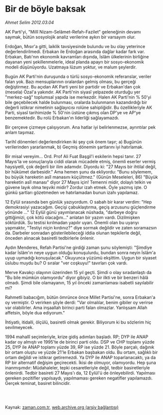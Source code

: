 # Bir de böyle baksak

*Ahmet Selim 2012.03.04*

<td class="columnist-detail">
<p>AK Parti'yi, "Millî Nizam-Selâmet-Refah-Fazilet" geleneğinin devamı saymak, bütün sosyolojik analiz verilerine aykırı bir varsayım olur.</p>
<p>
<div id="haberMetinDiv">
<p>Erdoğan, Mısır'a gitti, laiklik tavsiyesinde bulundu ve bu olay yeterince değerlendirilmedi. Erbakan ile Erdoğan arasında dağlar kadar fark var. Erbakan, Batı'nın ekonomik kavramları dışında, İslâm ülkelerinin birliğine dayanan yeni şekillenmelerle, ideal planda apayrı bir sosyo-ekonomik modeli düşünüyordu. Uzatmaya lüzum yoktur, ve malum şeylerdir.
<p> Bugün AK Parti'nin duruşunda o türlü sosyo-ekonomik referanslar, veriler falan yok. Bazı mensuplarının oralardan gelmiş olması, bu gerçeği değiştirmez. Bu açıdan AK Parti yeni bir partidir ve Erbakan'dan çok (mesela) Özal'a yakındır. AK Parti'nin siyasî yelpazede oturduğu yer "merkez-sağ" toplumsal yapıda ise merkezdir. Halen AK Parti'nin % 50'yi bile geçebilecek halde bulunması, oralarda bulunmanın kazandırdığı bir değerli istikrar nimetinin sağlayıcısı rolüne sahipliğidir. Bu özellikleriyle AK Parti, siyasî tarihimizde % 50'nin üstüne çıkmış olan DP'ye ve AP'ye benzemektedir. Bu rolü Erbakan'ın liderliği sağlayamazdı.
<p> Bir çerçeve çizmeye çalışıyorum. Ana hatlar iyi belirlenmezse, ayrıntılar pek anlam taşımaz.
<p> Tarihî dönemleri değerlendirirken iki şey çok önem taşır; a) Bugünün verilerinden yararlanmak, b) Geçmiş dönemin şartlarını iyi hatırlamak.
<p> Bir misal vereyim... Ord. Prof Ali Fuat Başgil'i eskilerin hepsi tanır. 27 Mayıs'la ve sonuçlarıyla ciddi olarak mücadele etmiş, önemli eserler vermiş haysiyetli, çok değerli bir ilim adamıdır. Diyordu ki: "27 Mayıs bir ihtilal değil, bir hükümet darbesidir." Ama hemen şunu da ekliyordu: "Bunu söylemem, bu büyük hareketin asîl manasını küçültmez." (Günün Meseleleri, 86) "Büyük hareketin asîl manası" diyor 27 Mayıs için! Temenni midir, dolaylı telkin ve güvene layık olma teşviki midir? Zordur izah etmek. Öyle yazmış işte. O günkü şartları gözetmeden ve hatırlamadan bunun izahı yapılamaz.
<p> 12 Eylül sırasında ben günlük yazıyordum. O sabah bir karar verdim: "Hep demokrasiyi yazacağım. Geçişi çabuklaştırma, geçiş arzusunu güçlendirme yönünde ..." 12 Eylül günü yayımlanacak nüshada, "darbeye doğru gittiğimizi, çok kötü olacağını..." anlatan bir yazım vardı. Dizilmişken söktürdük. Su testisi kırılmadan yapılır uyarı. Önemli olan bu uyarıyı yapmaktır, "Testiyi niçin kırdınız?" diye sormak değildir ve zaten soramazsın da. Darbeler sonradan gösterilebileceği iddia olunan tepkilerle değil, önceden alınacak basiretli tedbirlerle önlenir.
<p> Aydın Menderes, Refah Partisi'ne girdiği zaman şunu söylemişti: "Şimdiye kadar İslâm'ın neye uygun olduğu konuşulurdu, bundan sonra neyin İslâm'a uyup uymadığı konuşulacak." Okuyunca yüzümü ekşittim. Uygun bir siyaset üslubu muydu bu? O sıralar "ver coşkuyu!" tavırları çok vardı.
<p> Merve Kavakçı olayının üzerinden 15 yıl geçti. Şimdi o olay sıradanlaştı da "Bu bile mümkün olamıyordu" diyor gibiyiz. O bir ilkti ve bir benzeri hâlâ olmadı. Şimdi bile olamayanın, 15 yıl önceki zamanlaması isabetli sayılabilir mi?
<p> Rahmetli babacığım, bütün ömrünce önce Millet Partisi'ne, sonra Erbakan'a oy vermiştir. O verirken şöyle derdi: "Var olmalılar, benim gibiler oy verirse var olabilirler. Ama inşaallah birinci parti falan olmazlar. Yanlışsam Allah affetsin, böyle dua ediyorum."
<p> İhtiyatlı, itidalli, ölçülü, basiretli olmak gerekir. Biliyorum ki bu sözlerim hiç sevilmeyecek.
<p> 1994 mahallî seçimleriyle, krize gidiş adımları başladı. RP; DYP ile ANAP kadar oy almıştı ve 1995'te de birinci parti oldu. DSP ve CHP toplamı yüzde 25, DYP ile ANAP toplamı yüzde 39, RP ise yüzde 21. Böyle parçalı, dağınık bir ortam oluştu ve yüzde 21'le Erbakan başbakan oldu. Bu ortam, sağlıklı bir ortam değildi ve istikrar getiremezdi. Ya DYP ile ANAP toparlanacaktı, ya da RP bir alternatif değişim geçirecekti. İkisi de olmuyor, olamıyordu. Hep şuna inanmışımdır: Müdahaleler, tepki cesaretleriyle değil, tedbir basiretleriyle önlenirdi. Tedbir basireti 27 Mayıs'ı da, 12 Eylül'ü de önleyebilirdi. Yapılması gereken pozitifler yapılsaydı, yapılmaması gereken negatifler yapılamazdı. Gerçek teminat, basiret bilincidir. </p></p></p></p></p></p></p></p></p></p></p></div>
</p>


<p><br>
		 </br></p></td>

Kaynak: [zaman.com.tr](http://zaman.com.tr/yazar.do?yazino=1254348), [web.archive.org (arşiv bağlantısı)](http://web.archive.org/web/20120312035909/http://zaman.com.tr:80/yazar.do?yazino=1254348)
